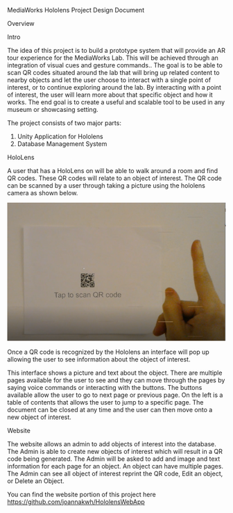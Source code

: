 MediaWorks Hololens Project Design Document

Overview

Intro

The idea of this project is to build a prototype system that will provide an AR tour experience for the MediaWorks Lab. This will be achieved through an integration of visual cues and gesture commands.. The goal is to be able to scan QR codes situated around the lab that will bring up related content to nearby objects and let the user choose to interact with a single point of interest, or to continue exploring around the lab. By interacting with a point of interest, the user will learn more about that specific object and how it works. The end goal is to create a useful and scalable tool to be used in any museum or showcasing setting.  

The project consists of two major parts:
1. Unity Application for Hololens
2. Database Management System

HoloLens

A user that has a HoloLens on will be able to walk around a room and find QR codes. These QR codes will relate to an object of interest. The QR code can be scanned by a user through taking a picture using the hololens camera as shown below.

![github-large](https://github.com/Jen-Hobbs/HoloLensTourSystem/blob/master/tap%20qr%20code.png?raw=true)

 Once a QR code is recognized by the Hololens an interface will pop up allowing the user to see information about the object of interest. 



This interface shows a picture and text about the object. There are multiple pages available for the user to see and they can move through the pages by saying voice commands or interacting with the buttons. The buttons available allow the user to go to next page or previous page. On the left is a table of contents that allows the user to jump to a specific page. The document can be closed at any time and the user can then move onto a new object of interest.

Website

The website allows an admin to add objects of interest into the database. The Admin is able to create new objects of interest which will result in a QR code being generated. The Admin will be asked to add and image and text information for each page for an object. An object can have multiple pages. The Admin can see all object of interest reprint the QR code, Edit an object, or Delete an Object.

You can find the website portion of this project here https://github.com/joannakwh/HololensWebApp
